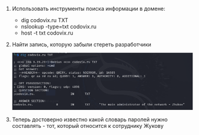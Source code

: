 1. Использовать инструменты поиска информации в домене:
 
	- dig codovix.ru TXT
 	- nslookup -type=txt codovix.ru
 	- host -t txt codovix.ru

2. Найти запись, которую забыли стереть разработчики
	
	![](dig.png)

3. Теперь достоверно известно какой словарь паролей нужно составлять - тот, который относится к сотруднику Жукову